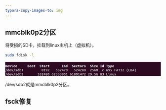 ```yaml
---
typora-copy-images-to: img
---
```




## mmcblk0p2分区

将受损的SD卡，挂载到linux主机上（虚拟机）。

```bash
sudo fdisk -l
```

![image-20201205194607843](img/pi/image-20201205194607843.png)

/dev/sdb2就是mmcblk0p2分区。



## fsck修复

